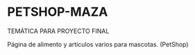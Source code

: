 # PETSHOP-MAZA

TEMÁTICA PARA PROYECTO FINAL

Página de alimento y artículos varios para mascotas. (PetShop)






